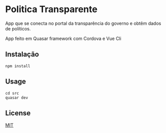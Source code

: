 # Politica Transparente

App que se conecta no portal da transparência do governo e obtêm dados de políticos.

App feito em Quasar framework com Cordova e Vue Cli


## Instalação


```node
npm install 
```

## Usage

```quasar
cd src
quasar dev
```

## License
[MIT](https://choosealicense.com/licenses/mit/)
